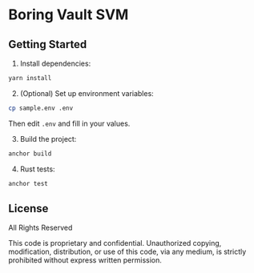# Boring Vault SVM

## Getting Started

1. Install dependencies:

```bash
yarn install
```

2. (Optional) Set up environment variables:

```bash
cp sample.env .env
```

Then edit `.env` and fill in your values.

3. Build the project:

```bash
anchor build
```

4. Rust tests:

```bash
anchor test
```

## License

All Rights Reserved

This code is proprietary and confidential. Unauthorized copying, modification, distribution, or use of this code, via any medium, is strictly prohibited without express written permission.
